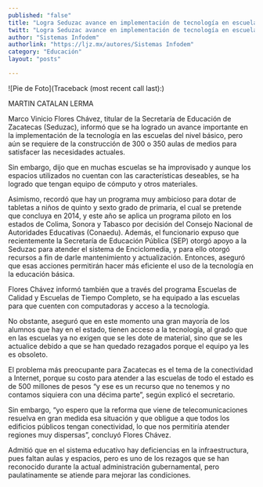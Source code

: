 ```yaml
---
published: "false"
title: "Logra Seduzac avance en implementación de tecnología en escuelas de nivel básico"
twitt: "Logra Seduzac avance en implementación de tecnología en escuelas de nivel básico"
author: "Sistemas Infodem"
authorlink: "https://ljz.mx/autores/Sistemas Infodem"
category: "Educación"
layout: "posts"

---
```


![Pie de Foto](Traceback (most recent call last):)

MARTIN CATALAN LERMA

Marco Vinicio Flores Chávez, titular de la Secretaría de Educación de
Zacatecas (Seduzac), informó que se ha logrado un avance importante en la
implementación de la tecnología en las escuelas del nivel básico, pero aún
se requiere de la construcción de 300 o 350 aulas de medios para satisfacer
las necesidades actuales.

Sin embargo, dijo que en muchas escuelas se ha improvisado y aunque los
espacios utilizados no cuentan con las características deseables, se ha
logrado que tengan equipo de cómputo y otros materiales.

Asimismo, recordó que hay un programa muy ambicioso para dotar de tabletas
a niños de quinto y sexto grado de primaria, el cual se pretende que
concluya en 2014, y este año se aplica un programa piloto en los estados de
Colima, Sonora y Tabasco por decisión del Consejo Nacional de Autoridades
Educativas (Conaedu).
Además, el funcionario expuso que recientemente la Secretaría de Educación
Pública (SEP) otorgó apoyo a la Seduzac para atender el sistema de
Enciclomedia, y para ello otorgó recursos a fin de darle mantenimiento y
actualización. Entonces, aseguró que esas acciones permitirán hacer más
eficiente el uso de la tecnología en la educación básica.

Flores Chávez informó también que a través del programa Escuelas de Calidad
y Escuelas de Tiempo Completo, se ha equipado a las escuelas para que
cuenten con computadoras y acceso a la tecnología.

No obstante, aseguró que en este momento una gran mayoría de los alumnos
que hay en el estado, tienen acceso a la tecnología, al grado que en las
escuelas ya no exigen que se les dote de material, sino que se les
actualice debido a que se han quedado rezagados porque el equipo ya les es
obsoleto.

El problema más preocupante para Zacatecas es el tema de la conectividad a
Internet, porque su costo para atender a las escuelas de todo el estado es
de 500 millones de pesos “y ese es un recurso que no tenemos y no contamos
siquiera con una décima parte”, según explicó el secretario.

Sin embargo, “yo espero que la reforma que viene de telecomunicaciones
resuelva en gran medida esa situación y que obligue a que todos los
edificios públicos tengan conectividad, lo que nos permitiría atender
regiones muy dispersas”, concluyó Flores Chávez.

Admitió que en el sistema educativo hay deficiencias en la infraestructura,
pues faltan aulas y espacios, pero es uno de los rezagos que se han
reconocido durante la actual administración gubernamental, pero
paulatinamente se atiende para mejorar las condiciones.

